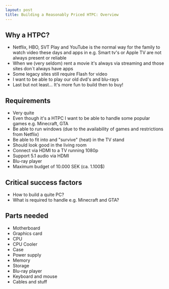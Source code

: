 ```yaml
---
layout: post
title: Building a Reasonably Priced HTPC: Overview
---
```


## Why a HTPC?
- Netflix, HBO, SVT Play and YouTube is the normal way for the family to watch video these days and apps in e.g. Smart tv's or Apple TV are not always present or reliable
- When we (very seldom) rent a movie it's always via streaming and those sites don´t always have apps
- Some legacy sites still require Flash for video
- I want to be able to play our old dvd's and blu-rays
- Last but not least... It's more fun to build then to buy!

## Requirements
- Very quite
- Even though it's a HTPC I want to be able to handle some popular games e.g. Minecraft, GTA
- Be able to run windows (due to the availability of games and restrictions from Netflix)
- Be able to fit into and "survive" (heat) in the TV stand
- Should look good in the living room
- Connect via HDMI to a TV running 1080p
- Support 5.1 audio via HDMI
- Blu-ray player
- Maximum budget of 10.000 SEK (ca. 1.100$)

## Critical success factors
- How to build a quite PC?
- What is required to handle e.g. Minecraft and GTA?

## Parts needed
- Motherboard
- Graphics card 
- CPU
- CPU Cooler
- Case
- Power supply 
- Memory
- Storage
- Blu-ray player
- Keyboard and mouse
- Cables and stuff
